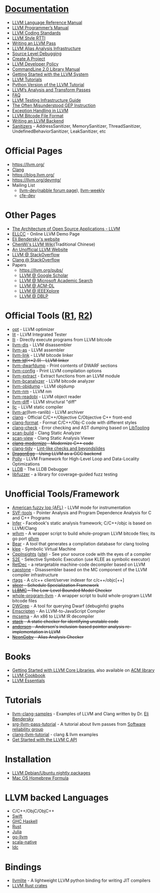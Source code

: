 # [Documentation](https://llvm.org/docs/index.html)
- [LLVM Language Reference Manual](https://llvm.org/docs/LangRef.html)
- [LLVM Programmer’s Manual](https://llvm.org/docs/ProgrammersManual.html)
- [LLVM Coding Standards](https://llvm.org/docs/CodingStandards.html)
- [LLVM Style RTTI](https://llvm.org/docs/HowToSetUpLLVMStyleRTTI.html)
- [Writing an LLVM Pass](https://llvm.org/docs/WritingAnLLVMPass.html)
- [LLVM Alias Analysis Infrastructure](https://llvm.org/docs/AliasAnalysis.html)
- [Source Level Debugging](https://llvm.org/docs/SourceLevelDebugging.html)
- [Create A Project](https://llvm.org/docs/Projects.html)
- [LLVM Developer Policy](https://llvm.org/docs/DeveloperPolicy.html)
- [CommandLine 2.0 Library Manual](https://llvm.org/docs/CommandLine.html)
- [Getting Started with the LLVM System](https://llvm.org/docs/GettingStarted.html)
- [LLVM Tutorials](https://llvm.org/docs/tutorial/index.html)
- [Python Version of the LLVM Tutorial](https://github.com/eliben/pykaleidoscope)
- [LLVM’s Analysis and Transform Passes](https://llvm.org/docs/Passes.html)
- [FAQ](https://llvm.org/docs/FAQ.html)
- [LLVM Testing Infrastructure Guide](https://llvm.org/docs/TestingGuide.html)
- [The Often Misunderstood GEP Instruction](https://llvm.org/docs/GetElementPtr.html)
- [Exception Handling in LLVM](https://llvm.org/docs/ExceptionHandling.html)
- [LLVM Bitcode File Format](https://llvm.org/docs/BitCodeFormat.html)
- [Writing an LLVM Backend](https://llvm.org/docs/WritingAnLLVMBackend.html)
- [Sanitizers](docs/sanitizers) - AddressSanitizer, MemorySanitizer, ThreadSanitizer, UndefinedBehaviorSanitizer, LeakSanitizer, etc


# Official Pages
- https://llvm.org/
- <a href="https://clang.llvm.org/">Clang</a>
- https://blog.llvm.org/
- https://llvm.org/devmtg/
- Mailing List
  - [llvm-dev](https://lists.cs.uiuc.edu/mailman/listinfo/llvmdev)([nabble forum page](https://llvm.1065342.n5.nabble.com/LLVM-Dev-f3.html)), [llvm-weekly](https://llvmweekly.org/)
  - [cfe-dev](https://lists.cs.uiuc.edu/mailman/listinfo/cfe-dev)

# Other Pages
- [The Architecture of Open Source Applications - LLVM](https://www.aosabook.org/en/llvm.html)
- [ELLCC](https://ellcc.org/demo/index.cgi) - Online LLVM Demo Page
- [Eli Bendersky's website](https://eli.thegreenplace.net/)
- [ChenWj's LLVM Wiki](https://people.cs.nctu.edu.tw/~chenwj/dokuwiki/doku.php?id=llvm)(Traditional Chinese)
- [An Unofficial LLVM Website](https://llvm.lyngvig.org/Articles/)
- [LLVM @ StackOverflow](https://stackoverflow.com/questions/tagged/llvm)
- [Clang @ StackOverflow](https://stackoverflow.com/questions/tagged/clang)
- Papers
  - https://llvm.org/pubs/
  - [LLVM @ Google Scholar](https://scholar.google.com.sg/scholar?hl=en&q=llvm&btnG=&as_sdt=1%2C5&as_sdtp=)
  - [LLVM @ Microsoft Academic Search](https://academic.research.microsoft.com/Search?query=llvm)
  - [LLVM @ ACM-DL](https://dl.acm.org/results.cfm?h=1&cfid=474738638&cftoken=86744949)
  - [LLVM @ IEEEXplore](https://ieeexplore.ieee.org/search/searchresult.jsp?newsearch=true&queryText=llvm)
  - [LLVM @ DBLP](https://dblp.org/search/#query=llvm&qp=H1.37:W1.3:F1.4:F2.4:F3.4:F4.3)

# Official Tools ([R1](https://llvm.org/docs/CommandGuide/index.html), [R2](https://llvm.org/ProjectsWithLLVM/))
- [opt](https://llvm.org/docs/CommandGuide/opt.html) - LLVM optimizer
- [lit](https://llvm.org/docs/CommandGuide/lit.html) - LLVM Integrated Tester
- [lli](https://llvm.org/docs/CommandGuide/lli.html) - Directly execute programs from LLVM bitcode
- [llvm-dis](https://llvm.org/docs/CommandGuide/llvm-dis.html) - LLVM disassembler
- [llvm-as](https://llvm.org/docs/CommandGuide/llvm-as.html) - LLVM assembler
- [llvm-link](https://llvm.org/docs/CommandGuide/llvm-link.html) - LLVM bitcode linker
- ~~[llvm-ld](https://llvm.org/releases/2.9/docs/CommandGuide/html/llvm-ld.html)(<=2.9) - LLVM linker~~
- [llvm-dwarfdump](https://llvm.org/docs/CommandGuide/llvm-dwarfdump.html) - Print contents of DWARF sections
- [llvm-config](https://llvm.org/docs/CommandGuide/llvm-config.html) - Print LLVM compilation options
- [llvm-extract](https://llvm.org/docs/CommandGuide/llvm-extract.html) - Extract functions from an LLVM module
- [llvm-bcanalyzer](https://llvm.org/docs/CommandGuide/llvm-bcanalyzer.html) - LLVM bitcode analyzer
- [llvm-objdump](https://llvm.org/docs/CommandGuide/llvm-objdump.html) - LLVM objdump
- [llvm-nm](https://llvm.org/docs/CommandGuide/llvm-nm.html) - LLVM nm
- [llvm-readobj](https://llvm.org/docs/CommandGuide/llvm-readobj.html) - LLVM object reader
- [llvm-diff](https://llvm.org/docs/CommandGuide/llvm-diff.html) - LLVM structural "diff"
- [llc](https://llvm.org/docs/CommandGuide/llc.html) -  LLVM static compiler
- [llvm-ar](https://llvm.org/docs/CommandGuide/llvm-ar.html)(llvm-ranlib) - LLVM archiver
- [clang](https://clang.llvm.org/) - Official C/C++/Objective C/Objective C++ front-end
- [clang-format](https://clang.llvm.org/docs/ClangFormat.html) - Format C/C++/Obj-C code with different styles
- [clang-check](https://clang.llvm.org/docs/ClangCheck.html) - Error checking and AST dumping based on [LibTooling](https://clang.llvm.org/docs/LibTooling.html)
- [scan-build](https://clang-analyzer.llvm.org/) - Clang Static Analyzer
- [scan-view](https://clang-analyzer.llvm.org/) - Clang Static Analysis Viewer
- ~~[clang-modernize](https://clang.llvm.org/extra/clang-modernize.html) - Modernize C++ code~~
- [clang-tidy](https://clang.llvm.org/extra/clang-tidy.html) - [Lint-like checks and beyondslides](https://llvm.org/devmtg/2014-04/PDFs/Talks/clang-tidy%20LLVM%20Euro%202014.pdf)
- ~~[DragonEgg](https://dragonegg.llvm.org/) - Using LLVM as a GCC backend~~
- [Polly](https://polly.llvm.org/) - LLVM Framework for High-Level Loop and Data-Locality Optimizations
- [LLDB](https://lldb.llvm.org/) - The LLDB Debugger
- [libfuzzer](https://llvm.org/docs/LibFuzzer.html) - a library for coverage-guided fuzz testing

# Unofficial Tools/Framework
- [American fuzzy lop (AFL)](https://lcamtuf.coredump.cx/afl/) - LLVM mode for instrumentation
- [SVF-tools](https://github.com/SVF-tools/SVF) - Pointer Analysis and Program Dependence Analysis for C and C++ Programs
- [Infer](https://github.com/facebook/infer) - Facebook's static analysis framework; C/C++/objc is based on LLVM/Clang
- [wllvm](https://github.com/travitch/whole-program-llvm) - A wrapper script to build whole-program LLVM bitcode files; its go port [gllvm](https://github.com/SRI-CSL/gllvm)
- [Bear](https://github.com/rizsotto/Bear) - A tool that generates a compilation database for clang tooling
- [klee](https://github.com/klee/klee) - Symbolic Virtual Machine
- [CppInsights](https://github.com/andreasfertig/cppinsights) ([site](https://cppinsights.io/)) - See your source code with the eyes of a compiler
- [S2E](https://github.com/s2e) - Selective Symbolic Execution (use KLEE as symbolic executor)
- [RetDec](https://github.com/avast-tl/retdec) - a retargetable machine-code decompiler based on LLVM
- [capstone](https://www.capstone-engine.org/beyond_llvm.html) - Disassembler based on the MC component of the LLVM compiler infrastructure
- [rtags](https://github.com/Andersbakken/rtags) - A c/c++ client/server indexer for c/c++/objc[++]
- ~~[slicer](https://github.com/wujingyue/slicer) - Schedule Specialization Framework~~
- ~~[LLBMC](https://llbmc.org/) - The Low-Level Bounded Model Checker~~
- [whole-program-llvm](https://github.com/travitch/whole-program-llvm) - A wrapper script to build whole-program LLVM bitcode files
- [DWGrep](https://pmachata.github.io/dwgrep/) - A tool for querying Dwarf (debuginfo) graphs
- [Emscripten](https://github.com/kripken/emscripten) - An LLVM-to-JavaScript Compiler
- [mcsema](https://github.com/trailofbits/mcsema) - An x86 to LLVM IR decompiler
- ~~[stack](https://github.com/xiw/stack) - A static checker for identifying unstable code~~
- ~~[andersen](https://github.com/grievejia/andersen) - Andersen's inclusion-based pointer analysis re-implementation in LLVM~~
- ~~[NeonGoby](https://github.com/wujingyue/neongoby) - Alias Analysis Checker~~

# Books
- [Getting Started with LLVM Core Libraries](https://www.amazon.com/Getting-Started-LLVM-Core-Libraries/dp/1782166920), also available on [ACM library](https://dl.acm.org/citation.cfm?id=2692607)
- [LLVM Cookbook](https://www.amazon.com/LLVM-Cookbook-Mayur-Pandey/dp/178528598X)
- [LLVM Essentials](https://www.amazon.com/LLVM-Essentials-Suyog-Sarda/dp/1785280805/)

# Tutorials
- [llvm-clang-samples](https://github.com/eliben/llvm-clang-samples) - Examples of LLVM and Clang written by Dr. [Eli Bendersky](https://eli.thegreenplace.net/)
- [srg-llvm-pass-tutorial](https://github.com/delcypher/srg-llvm-pass-tutorial) - A tutorial about llvm passes from [Software reliability group](https://srg.doc.ic.ac.uk/)
- [clang-llvm-tutorial](https://github.com/lijiansong/clang-llvm-tutorial) - clang & llvm examples
- [Get Started with the LLVM C API](https://pauladamsmith.com/blog/2015/01/how-to-get-started-with-llvm-c-api.html)

# Installation
- [LLVM Debian/Ubuntu nightly packages](https://apt.llvm.org/)
- [Mac OS Homebrew Formula](https://github.com/Homebrew/homebrew-core/blob/master/Formula/llvm.rb)

# LLVM backed Languages
- C/C++/ObjC/ObjC++
- [Swift](https://developer.apple.com/swift/)
- [GHC Haskell](https://www.haskell.org/ghc/)
- [Rust](https://www.rust-lang.org)
- [Julia](https://julialang.org/)
- [go-llvm](https://github.com/go-llvm/llgo)
- [scala-native](https://github.com/scala-native/scala-native)
- [ldc](https://github.com/ldc-developers/ldc)

# Bindings
- [llvmlite](https://github.com/numba/llvmlite) - A lightweight LLVM python binding for writing JIT compilers
- [LLVM Rust crates](https://crates.io/search?q=llvm)
